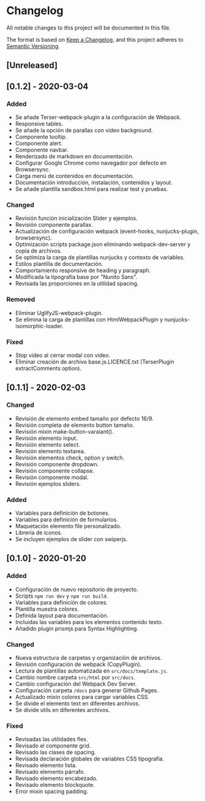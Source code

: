 # Changelog
All notable changes to this project will be documented in this file.

The format is based on [Keep a Changelog](https://keepachangelog.com/en/1.0.0/),
and this project adheres to [Semantic Versioning](https://semver.org/spec/v2.0.0.html).

## [Unreleased]

## [0.1.2] - 2020-03-04

### Added
- Se añade Terser-webpack-plugin a la configuración de Webpack.
- Responsive tables.
- Se añade la opción de parallax con video background.
- Componente tooltip.
- Componente alert.
- Componente navbar.
- Renderizado de markdown en documentación.
- Configurar Google Chrome como navegador por defecto en Browsersync.
- Carga menú de contenidos en documentación.
- Documentación introducción, instalación, contenidos y layout.
- Se añade plantilla sandbox.html para realizar test y pruebas.

### Changed
- Revisión función inicialización Slider y ejemplos.
- Revisión componente parallax.
- Actualización de configuración webpack (event-hooks, nunjucks-plugin, browsersync).
- Optimización scripts package.json eliminando webpack-dev-server y copia de archivos.
- Se optimiza la carga de plantillas nunjucks y contexto de variables.
- Estilos plantilla de documentación.
- Comportamiento responsive de heading y paragraph.
- Modificada la tipografía base por "Nunito Sans".
- Revisada las proporciones en la utilidad spacing.

### Removed
- Eliminar UglifyJS-webpack-plugin.
- Se elimina la carga de plantillas con HtmlWebpackPlugin y nunjucks-isomorphic-loader.

### Fixed
- Stop video al cerrar modal con video.
- Eliminar creación de archivo base.js.LICENCE.txt (TerserPlugin extractComments option).


## [0.1.1] - 2020-02-03

### Changed
- Revisión de elemento embed tamaño por defecto 16/9.
- Revisión completa de elemento button tamaño.
- Revisión mixin make-button-varaiant().
- Revisión elemento input.
- Revisión elemento select.
- Revisión elemento textarea.
- Revisión elementos check, option y switch.
- Revisión componente dropdown.
- Revisión componente collapse.
- Revisión componente modal.
- Revisión ejemplos sliders.

### Added
- Variables para definición de botones.
- Variables para definición de formularios.
- Maquetación elemento file personalizado.
- Librería de iconos.
- Se incluyen ejemplos de slider con swiperjs.


## [0.1.0] - 2020-01-20

### Added
- Configuración de nuevo repositorio de proyecto.
- Scripts `npm run dev` y `npm run build`.
- Variables para definición de colores.
- Plantilla muestra colores.
- Definida layout para documentación.
- Incluidas las variables para los elementos contenido texto.
- Añadido plugin prismjs para Syntax Highlighting.


### Changed
- Nueva estructura de carpetas y organización de archivos.
- Revisión configuración de webpack (CopyPlugin).
- Lectura de plantillas automatizada en `src/docs/template.js`.
- Cambio nombre carpeta `src/html` por `src/docs`.
- Cambio configuración del Webpack Dev Server.
- Configuración carpeta `/docs` para generar Github Pages.
- Actualizado mixin colores para cargar variables CSS.
- Se divide el elemento text en diferentes archivos.
- Se divide utils en diferentes archivos.

### Fixed
- Revisadas las utilidades flex.
- Revisado el componente grid.
- Revisado las clases de spacing.
- Revisada declaración globales de variables CSS tipografía.
- Revisado elemento lista.
- Revisado elemento párrafo.
- Revisado elemento encabezado.
- Revisado elemento blockquote.
- Error mixin spacing padding.
